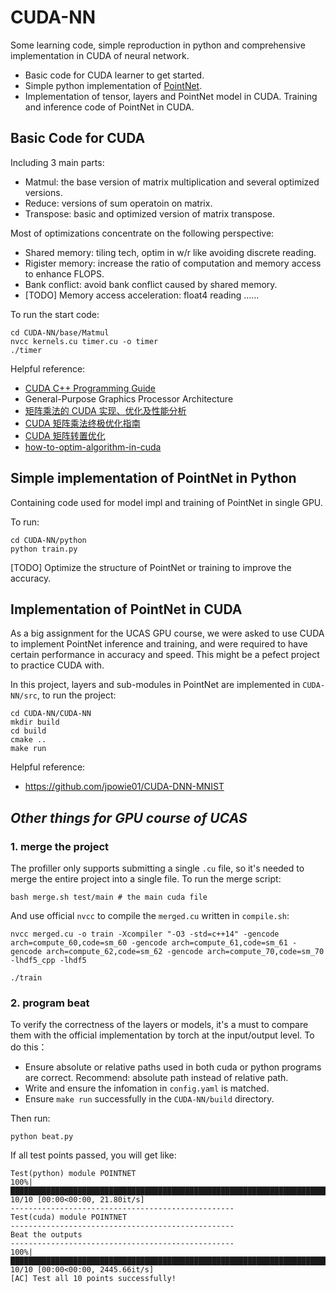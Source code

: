 # CUDA-NN
Some learning code, simple reproduction in python and comprehensive implementation in CUDA of neural network.

* Basic code for CUDA learner to get started.
* Simple python implementation of [PointNet](https://arxiv.org/abs/1612.00593).
* Implementation of tensor, layers and PointNet model in CUDA. Training and inference code of PointNet in CUDA.

## Basic Code for CUDA
Including 3 main parts:
* Matmul: the base version of matrix multiplication and several optimized versions.
* Reduce: versions of sum operatoin on matrix.
* Transpose: basic and optimized version of matrix transpose.

Most of optimizations concentrate on the following perspective:
* Shared memory: tiling tech, optim in w/r like avoiding discrete reading.
* Rigister memory: increase the ratio of computation and memory access to enhance FLOPS.
* Bank conflict: avoid bank conflict caused by shared memory.
* [TODO] Memory access acceleration: float4 reading ......

To run the start code:
```
cd CUDA-NN/base/Matmul
nvcc kernels.cu timer.cu -o timer
./timer
```

Helpful reference:
* [CUDA C++ Programming Guide](https://docs.nvidia.com/cuda/cuda-c-programming-guide/index.html#atomic-functions)
* General-Purpose Graphics Processor Architecture
* [矩阵乘法的 CUDA 实现、优化及性能分析](https://chiemon.github.io/2020/02/06/CUDA-%E7%9F%A9%E9%98%B5%E4%B9%98%E6%B3%95-%E4%BC%98%E5%8C%96%E5%8F%8A%E6%80%A7%E8%83%BD%E5%88%86%E6%9E%90-%E4%B8%8A.html)
* [CUDA 矩阵乘法终极优化指南](https://zhuanlan.zhihu.com/p/410278370)
* [CUDA 矩阵转置优化](https://code.hitori.moe/post/cuda-transpose-optimization/)
* [how-to-optim-algorithm-in-cuda](https://github.com/BBuf/how-to-optim-algorithm-in-cuda)

## Simple implementation of PointNet in Python
Containing code used for model impl and training of PointNet in single GPU.

To run:
```
cd CUDA-NN/python
python train.py
```

[TODO] Optimize the structure of PointNet or training to improve the accuracy.

## Implementation of PointNet in CUDA
As a big assignment for the UCAS GPU course, we were asked to use CUDA to implement PointNet inference and training, and were required to have certain performance in accuracy and speed. This might be a pefect project to practice CUDA with.

In this project, layers and sub-modules in PointNet are implemented in `CUDA-NN/src`, to run the project:
```
cd CUDA-NN/CUDA-NN
mkdir build
cd build
cmake ..
make run
```

Helpful reference:
* https://github.com/jpowie01/CUDA-DNN-MNIST


## *Other things for GPU course of UCAS*

### 1. merge the project
The profiller only supports submitting a single `.cu` file, so it's needed to merge the entire project into a single file. To run the merge script:

```
bash merge.sh test/main # the main cuda file
```

And use official `nvcc` to compile the `merged.cu` written in `compile.sh`:
```
nvcc merged.cu -o train -Xcompiler "-O3 -std=c++14" -gencode arch=compute_60,code=sm_60 -gencode arch=compute_61,code=sm_61 -gencode arch=compute_62,code=sm_62 -gencode arch=compute_70,code=sm_70 -lhdf5_cpp -lhdf5

./train
```

### 2. program beat
To verify the correctness of the layers or models, it's a must to compare them with the official implementation by torch at the input/output level. To do this：

* Ensure absolute or relative paths used in both cuda or python programs are correct. Recommend: absolute path instead of relative path.
* Write and ensure the infomation in `config.yaml` is matched.
* Ensure `make run` successfully in the `CUDA-NN/build` directory.

Then run:
```
python beat.py
```

If all test points passed, you will get like:
```
Test(python) module POINTNET
100%|█████████████████████████████████████████████████████████████████████████████████████████████████████████████████████████████| 10/10 [00:00<00:00, 21.80it/s]
--------------------------------------------------
Test(cuda) module POINTNET
--------------------------------------------------
Beat the outputs
--------------------------------------------------
100%|███████████████████████████████████████████████████████████████████████████████████████████████████████████████████████████| 10/10 [00:00<00:00, 2445.66it/s]
[AC] Test all 10 points successfully!
```


